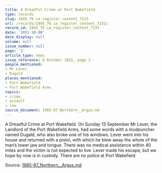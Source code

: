 ```yaml
---
title: A Dreadful Crime at Port Wakefield.
type: records
slug: 1845_76_sa_register_content_7233
url: /records/1845_76_sa_register_content_7233/
record_id: 1845_76_sa_register_content_7233
date: '1851-10-08'
date_display: null
volume: null
issue_number: null
page: '2'
article_type: news
issue_reference: 8 October 1851, page 2
people_mentioned:
- Mr Lever
- Dugald
places_mentioned:
- Port Wakefield
- Port Wakefield Arms
topics:
- crime
- assault
- law
source_document: 1985-87_Northern__Argus.md
---
```


A Dreadful Crime at Port Wakefield.  On Sunday 13 September Mr Lever, the Landlord of the Port Wakefield Arms, had some words with a mudpuncher named Dugald, who also broke one of his windows.  Lever went into his house and returned with a pistol, with which he blew away the whole of the man’s lower jaw and tongue.  There was no medical assistance within 40 miles and the victim is not expected to live.  Lever made his escape, but we hope by now is in custody.  There are no police at Port Wakefield.

Source: [1985-87_Northern__Argus.md](/downloads/markdown/1985-87_Northern__Argus.md)
